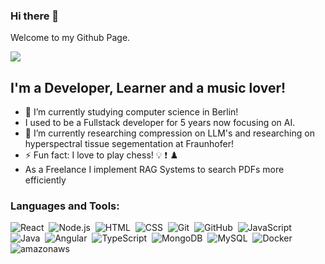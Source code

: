 ### Hi there 👋

Welcome to my Github Page.

![](https://i.giphy.com/media/RbDKaczqWovIugyJmW/giphy.webp)

## I'm a Developer, Learner and a music lover!
- 🔭 I’m currently studying computer science in Berlin!
- I used to be a Fullstack developer for 5 years now focusing on AI.
- 🌱 I’m currently researching compression on LLM's and researching on hyperspectral tissue segementation at Fraunhofer!
- ⚡ Fun fact: I love to play chess! :bulb: :exclamation: ♟️
- As a Freelance I implement RAG Systems to search PDFs more efficiently

### Languages and Tools:

![React](https://img.shields.io/badge/-React-05122A?style=flat&color=blue&logo=react)&nbsp;
![Node.js](https://img.shields.io/badge/-Node.js-05122A?style=flat&color=grey&logo=node.js)&nbsp;
![HTML](https://img.shields.io/badge/-HTML-05122A?style=flat&color=grey&logo=HTML5&backgroundColor=5B84B1FF)&nbsp;
![CSS](https://img.shields.io/badge/-CSS-05122A?style=flat&color=blue&logo=CSS3)&nbsp;
![Git](https://img.shields.io/badge/-Git-05122A?style=flat&color=grey&logo=git)&nbsp;
![GitHub](https://img.shields.io/badge/-GitHub-05122A?style=flat&color=black&logo=github)&nbsp;
![JavaScript](https://img.shields.io/badge/-JavaScript-05122A?style=flat&color=black&logo=javascript)&nbsp;
![Java](https://img.shields.io/badge/-Java-05122A?style=flat&logo=Java&color=white&logoColor=FFA518)&nbsp;
![Angular](https://img.shields.io/badge/-Angular-05122A?style=flat&color=grey&logo=angular)&nbsp;
![TypeScript](https://img.shields.io/badge/-Typescript-05122A?style=flat&color=white&logo=typescript)&nbsp;
![MongoDB](https://img.shields.io/badge/-MongoDB-05122A?style=flat&color=blue&logo=mongodb)&nbsp;
![MySQL](https://img.shields.io/badge/-MySQL-05122A?style=flat&color=white&logo=mysql)&nbsp;
![Docker](https://img.shields.io/badge/-Docker-05122A?style=flat&color=blue&logo=docker)&nbsp;
![amazonaws](https://img.shields.io/badge/-AmazonAWS-05122A?style=flat&color=orange&logo=amazon-aws)&nbsp;
